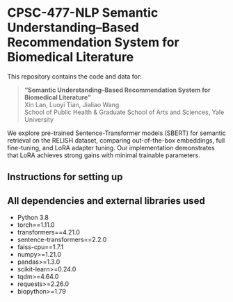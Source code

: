 # CPSC-477-NLP Semantic Understanding–Based Recommendation System for Biomedical Literature

This repository contains the code and data for:

> **“Semantic Understanding–Based Recommendation System for Biomedical Literature”**  
> Xin Lan, Luoyi Tian, Jialiao Wang  
> School of Public Health & Graduate School of Arts and Sciences, Yale University

We explore pre-trained Sentence-Transformer models (SBERT) for semantic retrieval on the RELISH dataset, comparing out-of-the-box embeddings, full fine-tuning, and LoRA adapter tuning. Our implementation demonstrates that LoRA achieves strong gains with minimal trainable parameters.

## Instructions for setting up

## All dependencies and external libraries used

- Python 3.8  
- torch==1.11.0  
- transformers==4.21.0  
- sentence-transformers==2.2.0  
- faiss-cpu==1.7.1  
- numpy>=1.21.0  
- pandas>=1.3.0  
- scikit-learn>=0.24.0  
- tqdm>=4.64.0  
- requests>=2.26.0  
- biopython>=1.79  
